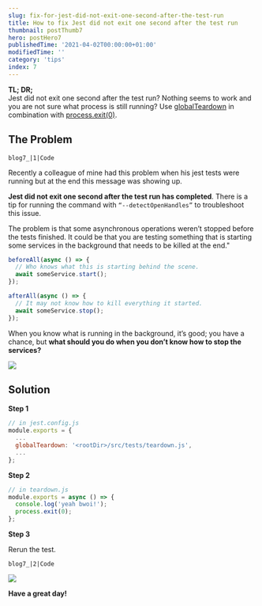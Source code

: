 ```yaml
---
slug: fix-for-jest-did-not-exit-one-second-after-the-test-run
title: How to fix Jest did not exit one second after the test run
thumbnail: postThumb7
hero: postHero7
publishedTime: '2021-04-02T00:00:00+01:00'
modifiedTime: ''
category: 'tips'
index: 7
---
```


**TL; DR;**</br>
Jest did not exit one second after the test run? Nothing seems to work and you are not sure what process is still running? Use <a href="https://jestjs.io/docs/configuration#globalteardown-string" target="_blank" rel="noreferrer">globalTeardown</a> in combination with <a href="https://nodejs.dev/learn/how-to-exit-from-a-nodejs-program" target="_blank" rel="noreferrer">process.exit(0)</a>.

<h2 id="section-1">The Problem</h2>

```Image
blog7_|1|Code
```

Recently a colleague of mine had this problem when his jest tests were running but at the end this message was showing up.

**Jest did not exit one second after the test run has completed**. There is a tip for running the command with `“--detectOpenHandles”` to troubleshoot this issue.

The problem is that some asynchronous operations weren’t stopped before the tests finished. It could be that you are testing something that is starting some services in the background that needs to be killed at the end."

```js
beforeAll(async () => {
  // Who knows what this is starting behind the scene.
  await someService.start();
});
```

```js
afterAll(async () => {
  // It may not know how to kill everything it started.
  await someService.stop();
});
```

When you know what is running in the background, it’s good; you have a chance, but **what should you do when you don’t know how to stop the services?**

<img class="c-giphy" src="https://media.giphy.com/media/9Y5BbDSkSTiY8/giphy.gif" />

<h2 id="section-2">Solution</h2>

**Step 1**

```js
// in jest.config.js
module.exports = {
  ...
  globalTeardown: '<rootDir>/src/tests/teardown.js',
  ...
};
```

**Step 2**

```js
// in teardown.js
module.exports = async () => {
  console.log('yeah bwoi!');
  process.exit(0);
};
```

**Step 3**

Rerun the test.

```Image
blog7_|2|Code
```

<img class="c-giphy" src="https://media.giphy.com/media/nXxOjZrbnbRxS/giphy.gif" />

**Have a great day!**
